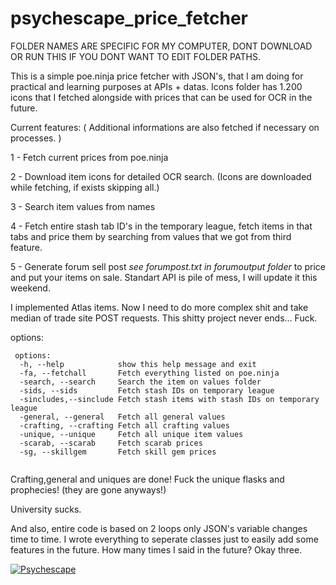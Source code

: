 # psychescape_price_fetcher

FOLDER NAMES ARE SPECIFIC FOR MY COMPUTER, DONT DOWNLOAD OR RUN THIS IF YOU DONT WANT TO EDIT FOLDER PATHS.

This is a simple poe.ninja price fetcher with JSON's, that I am doing for practical and learning purposes at APIs + datas. Icons folder has 1.200 icons that I fetched alongside with prices that can be used for OCR in the future.

Current features: (  Additional informations are also fetched if necessary on processes. )

1 - Fetch current prices from poe.ninja

2 - Download item icons for detailed OCR search. (Icons are downloaded while fetching, if exists skipping all.)

3 - Search item values from names

4 - Fetch entire stash tab ID's in the temporary league, fetch items in that tabs and price them by searching from values that we got from third feature.

5 - Generate forum sell post *see forumpost.txt in forumoutput folder* to price and put your items on sale. Standart API is pile of mess, I will update it this weekend. 

I implemented Atlas items. Now I need to do more complex shit and take median of trade site POST requests. This shitty project never ends... Fuck.

options:
```
 options:
  -h, --help            show this help message and exit
  -fa, --fetchall       Fetch everything listed on poe.ninja
  -search, --search     Search the item on values folder
  -sids, --sids         Fetch stash IDs on temporary league
  -sincludes,--sinclude Fetch stash items with stash IDs on temporary league
  -general, --general   Fetch all general values
  -crafting, --crafting Fetch all crafting values
  -unique, --unique     Fetch all unique item values
  -scarab, --scarab     Fetch scarab prices
  -sg, --skillgem       Fetch skill gem prices


```

Crafting,general and uniques are done! Fuck the unique flasks and prophecies! (they are gone anyways!)

University sucks.

And also, entire code is based on 2 loops only JSON's variable changes time to time. I wrote everything to seperate classes just to easily add some features in the future. How many times I said in the future? Okay three.
  
 
[![Psychescape](https://img.youtube.com/vi/b7JSv-36m68/0.jpg)](https://www.youtube.com/watch?v=b7JSv-36m68)
